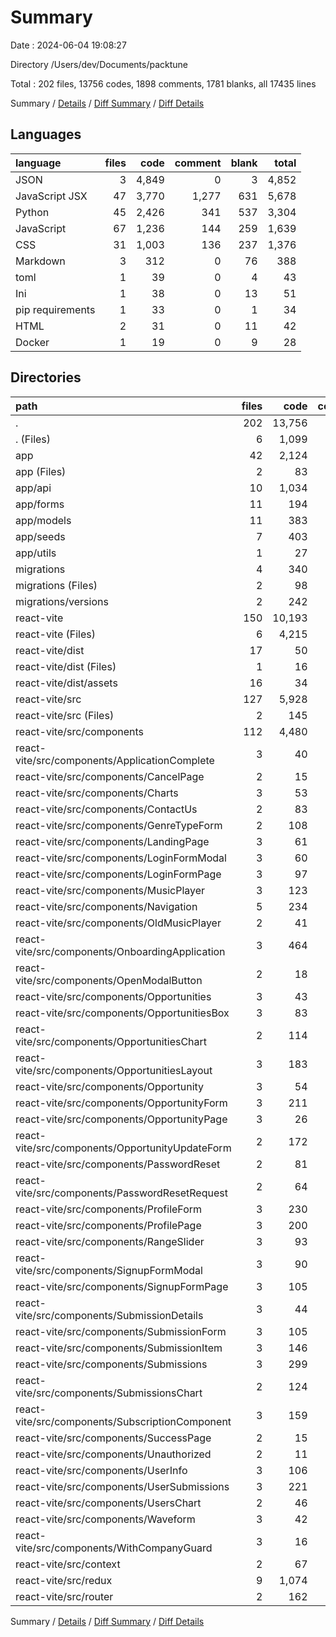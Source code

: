 # Summary

Date : 2024-06-04 19:08:27

Directory /Users/dev/Documents/packtune

Total : 202 files,  13756 codes, 1898 comments, 1781 blanks, all 17435 lines

Summary / [Details](details.md) / [Diff Summary](diff.md) / [Diff Details](diff-details.md)

## Languages
| language | files | code | comment | blank | total |
| :--- | ---: | ---: | ---: | ---: | ---: |
| JSON | 3 | 4,849 | 0 | 3 | 4,852 |
| JavaScript JSX | 47 | 3,770 | 1,277 | 631 | 5,678 |
| Python | 45 | 2,426 | 341 | 537 | 3,304 |
| JavaScript | 67 | 1,236 | 144 | 259 | 1,639 |
| CSS | 31 | 1,003 | 136 | 237 | 1,376 |
| Markdown | 3 | 312 | 0 | 76 | 388 |
| toml | 1 | 39 | 0 | 4 | 43 |
| Ini | 1 | 38 | 0 | 13 | 51 |
| pip requirements | 1 | 33 | 0 | 1 | 34 |
| HTML | 2 | 31 | 0 | 11 | 42 |
| Docker | 1 | 19 | 0 | 9 | 28 |

## Directories
| path | files | code | comment | blank | total |
| :--- | ---: | ---: | ---: | ---: | ---: |
| . | 202 | 13,756 | 1,898 | 1,781 | 17,435 |
| . (Files) | 6 | 1,099 | 0 | 85 | 1,184 |
| app | 42 | 2,124 | 314 | 488 | 2,926 |
| app (Files) | 2 | 83 | 15 | 24 | 122 |
| app/api | 10 | 1,034 | 255 | 286 | 1,575 |
| app/forms | 11 | 194 | 13 | 39 | 246 |
| app/models | 11 | 383 | 19 | 82 | 484 |
| app/seeds | 7 | 403 | 12 | 52 | 467 |
| app/utils | 1 | 27 | 0 | 5 | 32 |
| migrations | 4 | 340 | 27 | 62 | 429 |
| migrations (Files) | 2 | 98 | 17 | 42 | 157 |
| migrations/versions | 2 | 242 | 10 | 20 | 272 |
| react-vite | 150 | 10,193 | 1,557 | 1,146 | 12,896 |
| react-vite (Files) | 6 | 4,215 | 1 | 16 | 4,232 |
| react-vite/dist | 17 | 50 | 80 | 22 | 152 |
| react-vite/dist (Files) | 1 | 16 | 0 | 6 | 22 |
| react-vite/dist/assets | 16 | 34 | 80 | 16 | 130 |
| react-vite/src | 127 | 5,928 | 1,476 | 1,108 | 8,512 |
| react-vite/src (Files) | 2 | 145 | 6 | 49 | 200 |
| react-vite/src/components | 112 | 4,480 | 1,401 | 885 | 6,766 |
| react-vite/src/components/ApplicationComplete | 3 | 40 | 0 | 12 | 52 |
| react-vite/src/components/CancelPage | 2 | 15 | 0 | 6 | 21 |
| react-vite/src/components/Charts | 3 | 53 | 1 | 10 | 64 |
| react-vite/src/components/ContactUs | 2 | 83 | 0 | 7 | 90 |
| react-vite/src/components/GenreTypeForm | 2 | 108 | 0 | 16 | 124 |
| react-vite/src/components/LandingPage | 3 | 61 | 2 | 21 | 84 |
| react-vite/src/components/LoginFormModal | 3 | 60 | 0 | 11 | 71 |
| react-vite/src/components/LoginFormPage | 3 | 97 | 0 | 16 | 113 |
| react-vite/src/components/MusicPlayer | 3 | 123 | 95 | 41 | 259 |
| react-vite/src/components/Navigation | 5 | 234 | 80 | 54 | 368 |
| react-vite/src/components/OldMusicPlayer | 2 | 41 | 3 | 7 | 51 |
| react-vite/src/components/OnboardingApplication | 3 | 464 | 308 | 74 | 846 |
| react-vite/src/components/OpenModalButton | 2 | 18 | 0 | 7 | 25 |
| react-vite/src/components/Opportunities | 3 | 43 | 2 | 11 | 56 |
| react-vite/src/components/OpportunitiesBox | 3 | 83 | 2 | 18 | 103 |
| react-vite/src/components/OpportunitiesChart | 2 | 114 | 110 | 32 | 256 |
| react-vite/src/components/OpportunitiesLayout | 3 | 183 | 117 | 48 | 348 |
| react-vite/src/components/Opportunity | 3 | 54 | 1 | 10 | 65 |
| react-vite/src/components/OpportunityForm | 3 | 211 | 4 | 29 | 244 |
| react-vite/src/components/OpportunityPage | 3 | 26 | 0 | 9 | 35 |
| react-vite/src/components/OpportunityUpdateForm | 2 | 172 | 2 | 17 | 191 |
| react-vite/src/components/PasswordReset | 2 | 81 | 1 | 8 | 90 |
| react-vite/src/components/PasswordResetRequest | 2 | 64 | 2 | 8 | 74 |
| react-vite/src/components/ProfileForm | 3 | 230 | 4 | 19 | 253 |
| react-vite/src/components/ProfilePage | 3 | 200 | 91 | 36 | 327 |
| react-vite/src/components/RangeSlider | 3 | 93 | 2 | 19 | 114 |
| react-vite/src/components/SignupFormModal | 3 | 90 | 0 | 11 | 101 |
| react-vite/src/components/SignupFormPage | 3 | 105 | 0 | 14 | 119 |
| react-vite/src/components/SubmissionDetails | 3 | 44 | 2 | 12 | 58 |
| react-vite/src/components/SubmissionForm | 3 | 105 | 177 | 33 | 315 |
| react-vite/src/components/SubmissionItem | 3 | 146 | 27 | 32 | 205 |
| react-vite/src/components/Submissions | 3 | 299 | 18 | 52 | 369 |
| react-vite/src/components/SubmissionsChart | 2 | 124 | 7 | 15 | 146 |
| react-vite/src/components/SubscriptionComponent | 3 | 159 | 60 | 40 | 259 |
| react-vite/src/components/SuccessPage | 2 | 15 | 0 | 6 | 21 |
| react-vite/src/components/Unauthorized | 2 | 11 | 0 | 4 | 15 |
| react-vite/src/components/UserInfo | 3 | 106 | 65 | 30 | 201 |
| react-vite/src/components/UserSubmissions | 3 | 221 | 216 | 61 | 498 |
| react-vite/src/components/UsersChart | 2 | 46 | 0 | 8 | 54 |
| react-vite/src/components/Waveform | 3 | 42 | 2 | 14 | 58 |
| react-vite/src/components/WithCompanyGuard | 3 | 16 | 0 | 7 | 23 |
| react-vite/src/context | 2 | 67 | 6 | 11 | 84 |
| react-vite/src/redux | 9 | 1,074 | 63 | 158 | 1,295 |
| react-vite/src/router | 2 | 162 | 0 | 5 | 167 |

Summary / [Details](details.md) / [Diff Summary](diff.md) / [Diff Details](diff-details.md)